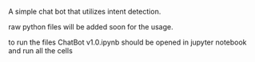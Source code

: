 A simple chat bot that utilizes intent detection.

raw python files will be added soon for the usage.

to run the files ChatBot v1.0.ipynb should be opened in jupyter notebook and run all the cells
